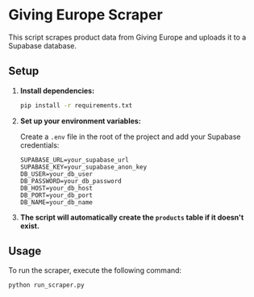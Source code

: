 # Giving Europe Scraper

This script scrapes product data from Giving Europe and uploads it to a Supabase database.

## Setup

1.  **Install dependencies:**

    ```bash
    pip install -r requirements.txt
    ```

2.  **Set up your environment variables:**

    Create a `.env` file in the root of the project and add your Supabase credentials:

    ```
    SUPABASE_URL=your_supabase_url
    SUPABASE_KEY=your_supabase_anon_key
    DB_USER=your_db_user
    DB_PASSWORD=your_db_password
    DB_HOST=your_db_host
    DB_PORT=your_db_port
    DB_NAME=your_db_name
    ```

3.  **The script will automatically create the `products` table if it doesn't exist.**

## Usage

To run the scraper, execute the following command:

```bash
python run_scraper.py
```